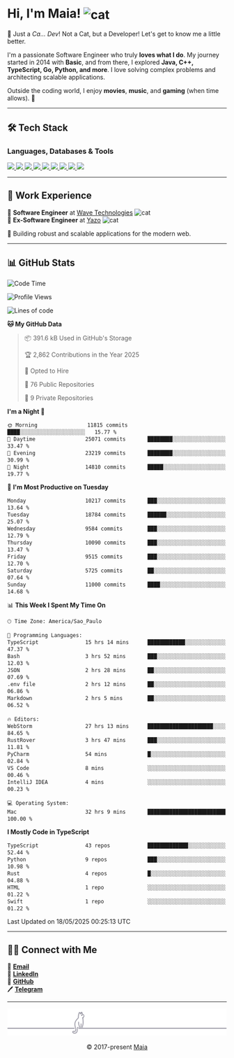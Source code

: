 <h1 align="left">Hi, I'm Maia! 
<img src="https://emojis.slackmojis.com/emojis/images/1643509834/36299/black-cat.gif?1643509834" width="50" height="60" align="center" alt="cat"/>
</h1>

🎩 Just a *Ca... Dev*! Not a Cat, but a Developer! Let's get to know me a little better.

I'm a passionate Software Engineer who truly **loves what I do**. My journey started in 2014 with **Basic**, and from there, I explored **Java, C++, TypeScript, Go, Python, and more**. I love solving complex problems and architecting scalable applications.

Outside the coding world, I enjoy **movies**, **music**, and **gaming** (when time allows). 🚀

---

## 🛠️ Tech Stack

### Languages, Databases & Tools
<p>
  <a href="https://www.typescriptlang.org">
    <img src="https://skillicons.dev/icons?i=ts" />
  </a>
  <a href="https://go.dev">
    <img src="https://skillicons.dev/icons?i=go" />
  </a>
  <a href="https://www.python.org">
    <img src="https://skillicons.dev/icons?i=python" />
  </a>
  <a href="https://gradle.org">
    <img src="https://skillicons.dev/icons?i=gradle" />
  </a>
  <a href="https://redis.io">
    <img src="https://skillicons.dev/icons?i=redis" />
  </a>
  <a href="https://www.mongodb.com">
    <img src="https://skillicons.dev/icons?i=mongodb" />
  </a>
  <a href="https://nodejs.org">
    <img src="https://skillicons.dev/icons?i=nodejs" />
  </a>
  <a href="https://www.javascript.com">
    <img src="https://skillicons.dev/icons?i=js" />
  </a>
  <a href="https://www.docker.com">
    <img src="https://skillicons.dev/icons?i=docker" />
  </a>
</p>

---

## 💼 Work Experience

🔹 **Software Engineer** at [Wave Technologies](https://www.linkedin.com/company/wave-technologies-oficial/)   <img src="https://media.giphy.com/media/WUlplcMpOCEmTGBtBW/giphy.gif" width="30" alt="cat"> <br>
🔹 **Ex-Software Engineer** at [Yazo](https://yazo.com.br/) <img src="https://media.giphy.com/media/WUlplcMpOCEmTGBtBW/giphy.gif" width="30" alt="cat"> <br>

🚀 Building robust and scalable applications for the modern web.

---

## 📊 GitHub Stats

<!--START_SECTION:waka-->
![Code Time](http://img.shields.io/badge/Code%20Time-5%2C981%20hrs%209%20mins-blue)

![Profile Views](http://img.shields.io/badge/Profile%20Views-6-blue)

![Lines of code](https://img.shields.io/badge/From%20Hello%20World%20I%27ve%20Written-14.0%20million%20lines%20of%20code-blue)

**🐱 My GitHub Data** 

> 📦 391.6 kB Used in GitHub's Storage 
 > 
> 🏆 2,862 Contributions in the Year 2025
 > 
> 💼 Opted to Hire
 > 
> 📜 76 Public Repositories 
 > 
> 🔑 9 Private Repositories 
 > 
**I'm a Night 🦉** 

```text
🌞 Morning                11815 commits       ████░░░░░░░░░░░░░░░░░░░░░   15.77 % 
🌆 Daytime                25071 commits       ████████░░░░░░░░░░░░░░░░░   33.47 % 
🌃 Evening                23219 commits       ████████░░░░░░░░░░░░░░░░░   30.99 % 
🌙 Night                  14810 commits       █████░░░░░░░░░░░░░░░░░░░░   19.77 % 
```
📅 **I'm Most Productive on Tuesday** 

```text
Monday                   10217 commits       ███░░░░░░░░░░░░░░░░░░░░░░   13.64 % 
Tuesday                  18784 commits       ██████░░░░░░░░░░░░░░░░░░░   25.07 % 
Wednesday                9584 commits        ███░░░░░░░░░░░░░░░░░░░░░░   12.79 % 
Thursday                 10090 commits       ███░░░░░░░░░░░░░░░░░░░░░░   13.47 % 
Friday                   9515 commits        ███░░░░░░░░░░░░░░░░░░░░░░   12.70 % 
Saturday                 5725 commits        ██░░░░░░░░░░░░░░░░░░░░░░░   07.64 % 
Sunday                   11000 commits       ████░░░░░░░░░░░░░░░░░░░░░   14.68 % 
```


📊 **This Week I Spent My Time On** 

```text
🕑︎ Time Zone: America/Sao_Paulo

💬 Programming Languages: 
TypeScript               15 hrs 14 mins      ████████████░░░░░░░░░░░░░   47.37 % 
Bash                     3 hrs 52 mins       ███░░░░░░░░░░░░░░░░░░░░░░   12.03 % 
JSON                     2 hrs 28 mins       ██░░░░░░░░░░░░░░░░░░░░░░░   07.69 % 
.env file                2 hrs 12 mins       ██░░░░░░░░░░░░░░░░░░░░░░░   06.86 % 
Markdown                 2 hrs 5 mins        ██░░░░░░░░░░░░░░░░░░░░░░░   06.52 % 

🔥 Editors: 
WebStorm                 27 hrs 13 mins      █████████████████████░░░░   84.65 % 
RustRover                3 hrs 47 mins       ███░░░░░░░░░░░░░░░░░░░░░░   11.81 % 
PyCharm                  54 mins             █░░░░░░░░░░░░░░░░░░░░░░░░   02.84 % 
VS Code                  8 mins              ░░░░░░░░░░░░░░░░░░░░░░░░░   00.46 % 
IntelliJ IDEA            4 mins              ░░░░░░░░░░░░░░░░░░░░░░░░░   00.23 % 

💻 Operating System: 
Mac                      32 hrs 9 mins       █████████████████████████   100.00 % 
```

**I Mostly Code in TypeScript** 

```text
TypeScript               43 repos            █████████████░░░░░░░░░░░░   52.44 % 
Python                   9 repos             ███░░░░░░░░░░░░░░░░░░░░░░   10.98 % 
Rust                     4 repos             █░░░░░░░░░░░░░░░░░░░░░░░░   04.88 % 
HTML                     1 repo              ░░░░░░░░░░░░░░░░░░░░░░░░░   01.22 % 
Swift                    1 repo              ░░░░░░░░░░░░░░░░░░░░░░░░░   01.22 % 
```




 Last Updated on 18/05/2025 00:25:13 UTC
<!--END_SECTION:waka-->

---

## 👯‍👨 Connect with Me
📧 **[Email](mailto:gabrielmaialva33@gmail.com)**  
🔗 **[LinkedIn](https://www.linkedin.com/in/gabriel-maia-183984239)**  
🐙 **[GitHub](https://github.com/gabrielmaialva33)**  
🖊 **[Telegram](https://t.me/sr_mrootx)**

---

<p align="center"><img src="https://raw.githubusercontent.com/gabrielmaialva33/gabrielmaialva33/master/assets/gray0_ctp_on_line.svg?sanitize=true" /></p>
<p align="center">&copy; 2017-present <a href="https://github.com/gabrielmaialva33/" target="_blank">Maia</a></p>
